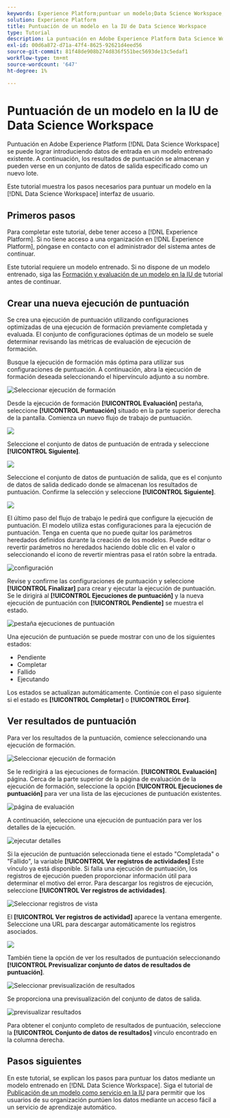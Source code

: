 ```yaml
---
keywords: Experience Platform;puntuar un modelo;Data Science Workspace;temas populares;iu;ejecución de puntuación;resultados de puntuación
solution: Experience Platform
title: Puntuación de un modelo en la IU de Data Science Workspace
type: Tutorial
description: La puntuación en Adobe Experience Platform Data Science Workspace se puede lograr alimentando los datos de entrada en un modelo formado existente. A continuación, los resultados de puntuación se almacenan y pueden verse en un conjunto de datos de salida especificado como un nuevo lote.
exl-id: 00d6a872-d71a-47f4-8625-92621d4eed56
source-git-commit: 81f48de908b274d836f551bec5693de13c5edaf1
workflow-type: tm+mt
source-wordcount: '647'
ht-degree: 1%

---
```


# Puntuación de un modelo en la IU de Data Science Workspace

Puntuación en Adobe Experience Platform [!DNL Data Science Workspace] se puede lograr introduciendo datos de entrada en un modelo entrenado existente. A continuación, los resultados de puntuación se almacenan y pueden verse en un conjunto de datos de salida especificado como un nuevo lote.

Este tutorial muestra los pasos necesarios para puntuar un modelo en la [!DNL Data Science Workspace] interfaz de usuario.

## Primeros pasos

Para completar este tutorial, debe tener acceso a [!DNL Experience Platform]. Si no tiene acceso a una organización en [!DNL Experience Platform], póngase en contacto con el administrador del sistema antes de continuar.

Este tutorial requiere un modelo entrenado. Si no dispone de un modelo entrenado, siga las [Formación y evaluación de un modelo en la IU de](./train-evaluate-model-ui.md) tutorial antes de continuar.

## Crear una nueva ejecución de puntuación

Se crea una ejecución de puntuación utilizando configuraciones optimizadas de una ejecución de formación previamente completada y evaluada. El conjunto de configuraciones óptimas de un modelo se suele determinar revisando las métricas de evaluación de ejecución de formación.

Busque la ejecución de formación más óptima para utilizar sus configuraciones de puntuación. A continuación, abra la ejecución de formación deseada seleccionando el hipervínculo adjunto a su nombre.

![Seleccionar ejecución de formación](../images/models-recipes/score/select-run.png)

Desde la ejecución de formación **[!UICONTROL Evaluación]** pestaña, seleccione **[!UICONTROL Puntuación]** situado en la parte superior derecha de la pantalla. Comienza un nuevo flujo de trabajo de puntuación.

![](../images/models-recipes/score/training_run_overview.png)

Seleccione el conjunto de datos de puntuación de entrada y seleccione **[!UICONTROL Siguiente]**.

![](../images/models-recipes/score/scoring_input.png)

Seleccione el conjunto de datos de puntuación de salida, que es el conjunto de datos de salida dedicado donde se almacenan los resultados de puntuación. Confirme la selección y seleccione **[!UICONTROL Siguiente]**.

![](../images/models-recipes/score/scoring_results.png)

El último paso del flujo de trabajo le pedirá que configure la ejecución de puntuación. El modelo utiliza estas configuraciones para la ejecución de puntuación.
Tenga en cuenta que no puede quitar los parámetros heredados definidos durante la creación de los modelos. Puede editar o revertir parámetros no heredados haciendo doble clic en el valor o seleccionando el icono de revertir mientras pasa el ratón sobre la entrada.

![configuración](../images/models-recipes/score/configuration.png)

Revise y confirme las configuraciones de puntuación y seleccione **[!UICONTROL Finalizar]**  para crear y ejecutar la ejecución de puntuación. Se le dirigirá al **[!UICONTROL Ejecuciones de puntuación]** y la nueva ejecución de puntuación con **[!UICONTROL Pendiente]** se muestra el estado.

![pestaña ejecuciones de puntuación](../images/models-recipes/score/scoring_runs_tab.png)

Una ejecución de puntuación se puede mostrar con uno de los siguientes estados:
- Pendiente
- Completar
- Fallido
- Ejecutando

Los estados se actualizan automáticamente. Continúe con el paso siguiente si el estado es **[!UICONTROL Completar]** o **[!UICONTROL Error]**.

## Ver resultados de puntuación

Para ver los resultados de la puntuación, comience seleccionando una ejecución de formación.

![Seleccionar ejecución de formación](../images/models-recipes/score/select-run.png)

Se le redirigirá a las ejecuciones de formación. **[!UICONTROL Evaluación]** página. Cerca de la parte superior de la página de evaluación de la ejecución de formación, seleccione la opción **[!UICONTROL Ejecuciones de puntuación]** para ver una lista de las ejecuciones de puntuación existentes.

![página de evaluación](../images/models-recipes/score/view_scoring_runs.png)

A continuación, seleccione una ejecución de puntuación para ver los detalles de la ejecución.

![ejecutar detalles](../images/models-recipes/score/view_details.png)

Si la ejecución de puntuación seleccionada tiene el estado &quot;Completada&quot; o &quot;Fallido&quot;, la variable **[!UICONTROL Ver registros de actividades]** Este vínculo ya está disponible. Si falla una ejecución de puntuación, los registros de ejecución pueden proporcionar información útil para determinar el motivo del error. Para descargar los registros de ejecución, seleccione **[!UICONTROL Ver registros de actividades]**.

![Seleccionar registros de vista](../images/models-recipes/score/view_logs.png)

El **[!UICONTROL Ver registros de actividad]** aparece la ventana emergente. Seleccione una URL para descargar automáticamente los registros asociados.

![](../images/models-recipes/score/activity_logs.png)

También tiene la opción de ver los resultados de puntuación seleccionando  **[!UICONTROL Previsualizar conjunto de datos de resultados de puntuación]**.

![Seleccionar previsualización de resultados](../images/models-recipes/score/view_results.png)

Se proporciona una previsualización del conjunto de datos de salida.

![previsualizar resultados](../images/models-recipes/score/preview_results.png)

Para obtener el conjunto completo de resultados de puntuación, seleccione la **[!UICONTROL Conjunto de datos de resultados]** vínculo encontrado en la columna derecha.

## Pasos siguientes

En este tutorial, se explican los pasos para puntuar los datos mediante un modelo entrenado en [!DNL Data Science Workspace]. Siga el tutorial de [Publicación de un modelo como servicio en la IU](./publish-model-service-ui.md) para permitir que los usuarios de su organización puntúen los datos mediante un acceso fácil a un servicio de aprendizaje automático.
